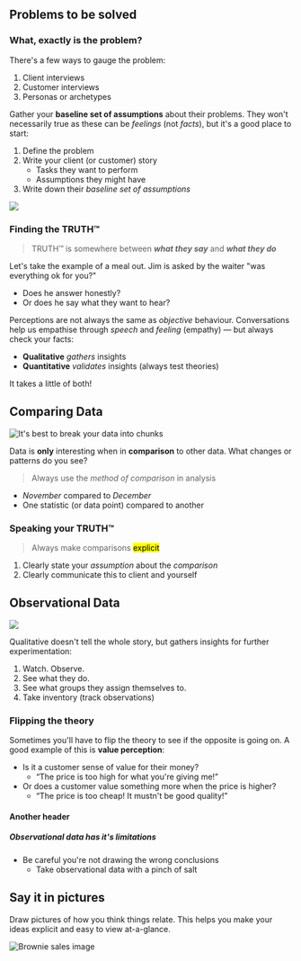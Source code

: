 ## Problems to be solved

### What, exactly is the problem?

There's a few ways to gauge the problem:

1. Client interviews
2. Customer interviews
3. Personas or archetypes

Gather your **baseline set of assumptions** about their problems. They won't necessarily true as these can be _feelings_ (not _facts_), but it's a good place to start:

1. Define the problem
2. Write your client (or customer) story
    + Tasks they want to perform
    + Assumptions they might have
3. Write down their _baseline set of assumptions_


![](./img/say-do.jpg)

### Finding the TRUTH™

> TRUTH™ is somewhere between _**what they say**_ and _**what they do**_

Let's take the example of a meal out. Jim is asked by the waiter "was everything ok for you?"

- Does he answer honestly?
- Or does he say what they want to hear?

Perceptions are not always the same as _objective_ behaviour. Conversations help us empathise through _speech_ and _feeling_ (empathy) — but always check your facts:

- <b>Qualitative</b> _gathers_ insights
- <b>Quantitative</b> _validates_ insights (always test theories)

It takes a little of both!



## Comparing Data

![It's best to break your data into chunks](./img/chunks.jpg)

Data is <strong>only</strong> interesting when in <strong>comparison</strong> to other data. What changes or patterns do you see?

> Always use the _method of comparison_ in analysis

- _November_ compared to _December_
- One statistic (or data point) compared to another


### Speaking your TRUTH™

> Always make comparisons <mark>explicit</mark>

1. Clearly state your <i>assumption</i> about the <i>comparison</i>
2. Clearly communicate this to client and yourself



## Observational Data

![](./img/people-watching.jpg)

Qualitative doesn't tell the whole story, but gathers insights for further experimentation:

1. Watch. Observe.
2. See what they do.
3. See what groups they assign themselves to.
4. Take inventory (track observations)


### Flipping the theory

Sometimes you'll have to flip the theory to see if the opposite is going on. A good example of this is <b>value perception</b>:

- Is it a customer sense of value for their money?
    - <q>The price is too high for what you're giving me!</q>
- Or does a customer value something more when the price is higher?
    - <q>The price is too cheap! It mustn't be good quality!</q>

#### Another header
##### Observational data has it's limitations

- Be careful you're not drawing the wrong conclusions
    - Take observational data with a pinch of salt


## Say it in pictures

Draw pictures of how you think things relate. This helps you make your ideas explicit and easy to view at-a-glance.

![Brownie sales image]()
